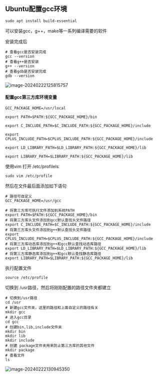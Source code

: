 ## Ubuntu配置gcc环境

```shell
sudo apt install build-essential
```

可以安装gcc，g++，make等一系列编译需要的软件

安装完成后

```shell
# 查看gcc是否安装完成
gcc --version
# 查看g++是否安装
g++ --version
# 查看gdb是否安装完成
gdb --version
```

![image-20240222125815757](https://img2023.cnblogs.com/blog/2213660/202402/2213660-20240222125817537-2008350048.png)



#### 配置gcc第三方库环境变量

```shell
GCC_PACKAGE_HOME=/usr/local

export PATH=$PATH:${GCC_PACKAGE_HOME}/bin

export C_INCLUDE_PATH=$C_INCLUDE_PATH:${GCC_PACKAGE_HOME}/include

export CPLUS_INCLUDE_PATH=$CPLUS_INCLUDE_PATH:${GCC_PACKAGE_HOME}/include

export LD_LIBRARY_PATH=$LD_LIBRARY_PATH:${GCC_PACKAGE_HOME}/lib

export LIBRARY_PATH=$LIBRARY_PATH:${GCC_PACKAGE_HOME}/lib
```



使用vim 打开 /etc/profilels



```shell
sudo vim /etc/profile
```

然后在文件最后面添加如下语句

```shell
# 路径可自定义
GCC_PACKAGE_HOME=/usr/gcc

# 将第三方库可执行文件添加到系统PATH
export PATH=$PATH:${GCC_PACKAGE_HOME}/bin
# 将第三方库头文件添加到gcc默认查找头文件路径
export C_INCLUDE_PATH=$C_INCLUDE_PATH:${GCC_PACKAGE_HOME}/include
# 将第三方库头文件添加到g++默认查找头文件路径
export CPLUS_INCLUDE_PATH=$CPLUS_INCLUDE_PATH:${GCC_PACKAGE_HOME}/include
# 将第三方库动态库添加到g++和gcc默认查找动态库路径
export LD_LIBRARY_PATH=$LD_LIBRARY_PATH:${GCC_PACKAGE_HOME}/lib
# 将第三方库静态库添加到g++和gcc默认查找静态库路径
export LIBRARY_PATH=$LIBRARY_PATH:${GCC_PACKAGE_HOME}/lib
```

执行配置文件

```shell
source /etc/profile
```

切换到 /usr路径，然后将刚刚配置的路径文件夹都建立

```shell
# 切换到/usr路径
cd /usr
# 新建gcc文件夹，这里的路径和上面自定义的路径有关
mkdir gcc
# 进入gcc目录
cd gcc
# 创建bin,lib,include文件夹
mkdir bin
mkdir lib
mkdir include
# 创建 package文件夹用来防止第三方库的其他文件
mkdir package
# 查看文件
ls
```

![image-20240222130945350](https://img2023.cnblogs.com/blog/2213660/202402/2213660-20240222130946472-1970807696.png)

